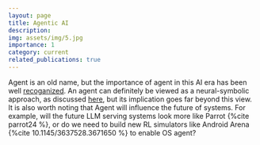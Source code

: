 ```yaml
---
layout: page
title: Agentic AI
description: 
img: assets/img/5.jpg
importance: 1
category: current
related_publications: true
---
```


Agent is an old name, but the importance of agent in this AI era has been well [recoganized](https://www.gatesnotes.com/AI-agents). 
An agent can definitely be viewed as a neural-symbolic approach, as discussed [here](https://fanyangcs.github.io/projects/neuralsymbolic/), but its implication goes far beyond this view.
It is also worth noting that Agent will influence the future of systems. 
For example, will the future LLM serving systems look more like Parrot {%cite parrot24 %}, or do we need to build new RL simulators like Android Arena {%cite 10.1145/3637528.3671650 %} to enable OS agent?


